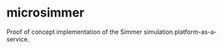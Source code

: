 microsimmer
===========

Proof of concept implementation of the Simmer simulation platform-as-a-service.
